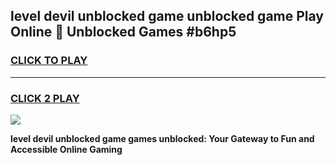 
## level devil unblocked game unblocked game Play Online 👋 Unblocked Games #b6hp5
<h3>
<a href="https://premium.freeplayer.one?title=level_devil_unblocked_game&ref=21F">CLICK TO PLAY</a></h3>
<hr>

<h3>
<a href="https://premium.freeplayer.one?title=level_devil_unblocked_game&ref=21F">CLICK 2 PLAY</a>
  
</h3>

<a href="https://premium.freeplayer.one?title=level_devil_unblocked_game&ref=21F/"><img src="https://clearcache.store/games.png"></a>


**level devil unblocked game games unblocked: Your Gateway to Fun and Accessible Online Gaming**

